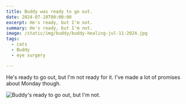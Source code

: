 ```yaml
---
title: Buddy was ready to go out.
date: 2024-07-10T00:00:00
excerpt: He's ready, but I'm not.
summary: He's ready, but I'm not.
image: /static/img/buddy/buddy-healing-jul-11-2024.jpg
tags:
  - cats
  - Buddy
  - eye surgery

---
```



He's ready to go out, but I'm not ready for it. I've made a lot of promises about Monday though.

![Buddy's ready to go out, but I'm not.](/static/img/buddy/buddy-healing-jul-11-2024.jpg)
